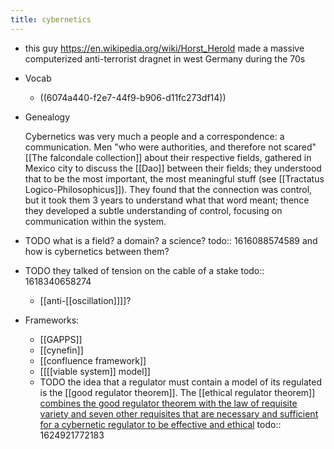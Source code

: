 ```yaml
---
title: cybernetics
---
```


- this guy https://en.wikipedia.org/wiki/Horst_Herold made a massive computerized anti-terrorist dragnet in west Germany during the 70s
- Vocab
	- ((6074a440-f2e7-44f9-b906-d11fc273df14))
- Genealogy
  
  Cybernetics was very much a people and a correspondence: a communication. Men "who were authorities, and therefore not scared" [[The falcondale collection]] about their respective fields, gathered in Mexico city to discuss the [[Dao]] between their fields; they understood that to be the most important, the most meaningful stuff (see [[Tractatus Logico-Philosophicus]]). They found that the connection was control, but it took them 3 years to understand what that word meant; thence they developed a subtle understanding of control, focusing on communication within the system.
- TODO what is a field? a domain? a science? 
  todo:: 1616088574589
  and how is cybernetics between them?
- TODO they talked of tension on the cable of a stake
  todo:: 1618340658274
	- [[anti-[[oscillation]]]]?
- Frameworks:
	- [[GAPPS]]
	- [[cynefin]]
	- [[confluence framework]]
	- [[[[viable system]] model]]
	- TODO the idea that a regulator must contain a model of its regulated is the [[good regulator theorem]]. The [[ethical regulator theorem]] [combines the good regulator theorem with the law of requisite variety and seven other requisites that are necessary and sufficient for a cybernetic regulator to be effective and ethical](https://www.mdpi.com/2079-8954/8/4/53)
	  todo:: 1624921772183